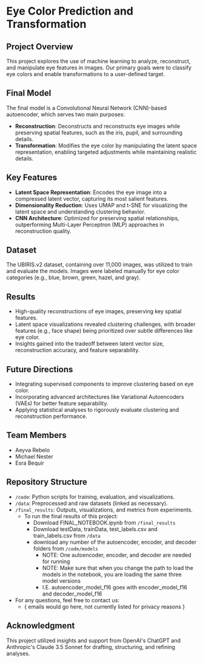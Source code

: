 # Eye Color Prediction and Transformation

## Project Overview
This project explores the use of machine learning to analyze, reconstruct, and manipulate eye features in images. Our primary goals were to classify eye colors and enable transformations to a user-defined target.

## Final Model
The final model is a Convolutional Neural Network (CNN)-based autoencoder, which serves two main purposes:
- **Reconstruction**: Deconstructs and reconstructs eye images while preserving spatial features, such as the iris, pupil, and surrounding details.
- **Transformation**: Modifies the eye color by manipulating the latent space representation, enabling targeted adjustments while maintaining realistic details.

## Key Features
- **Latent Space Representation**: Encodes the eye image into a compressed latent vector, capturing its most salient features.
- **Dimensionality Reduction**: Uses UMAP and t-SNE for visualizing the latent space and understanding clustering behavior.
- **CNN Architecture**: Optimized for preserving spatial relationships, outperforming Multi-Layer Perceptron (MLP) approaches in reconstruction quality.

## Dataset
The UBIRIS.v2 dataset, containing over 11,000 images, was utilized to train and evaluate the models. Images were labeled manually for eye color categories (e.g., blue, brown, green, hazel, and gray).

## Results
- High-quality reconstructions of eye images, preserving key spatial features.
- Latent space visualizations revealed clustering challenges, with broader features (e.g., face shape) being prioritized over subtle differences like eye color.
- Insights gained into the tradeoff between latent vector size, reconstruction accuracy, and feature separability.

## Future Directions
- Integrating supervised components to improve clustering based on eye color.
- Incorporating advanced architectures like Variational Autoencoders (VAEs) for better feature separability.
- Applying statistical analyses to rigorously evaluate clustering and reconstruction performance.

## Team Members
- Aeyva Rebelo
- Michael Nester
- Esra Bequir

## Repository Structure
- `/code`: Python scripts for training, evaluation, and visualizations.
- `/data`: Preprocessed and raw datasets (linked as necessary).
- `/final_results`: Outputs, visualizations, and metrics from experiments.
  - To run the final results of this project:
    - Download FINAL_NOTEBOOK.ipynb from `/final_results`
    - Download testData, trainData, test_labels.csv and train_labels.csv from `/data`
    - download any number of the autoencoder, encoder, and decoder folders from `/code/models`
      - NOTE: One autoencoder, encoder, and decoder are needed for running
      - NOTE: Make sure that when you change the path to load the models in the notebook, you are loading the same three model versions
      - I.E. autoencoder_model_f16 goes with encoder_model_f16 and decoder_model_f16
- For any questions, feel free to contact us:
  - { emails would go here, not currently listed for privacy reasons }
## Acknowledgment
This project utilized insights and support from OpenAI's ChatGPT and Anthropic's Claude 3.5 Sonnet for drafting, structuring, and refining analyses.
